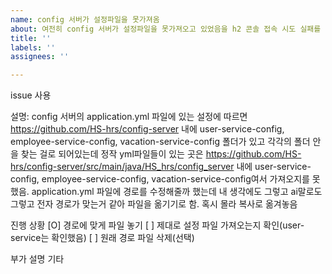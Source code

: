 ```yaml
---
name: config 서버가 설정파일을 못가져옴
about: 여전히 config 서버가 설정파일을 못가져오고 있었음을 h2 콘솔 접속 시도 실패를 해결하다 알게됨
title: ''
labels: ''
assignees: ''

---
```


issue 사용

설명: config 서버의 application.yml 파일에 있는 설정에 따르면
https://github.com/HS-hrs/config-server 내에 user-service-config, employee-service-config, vacation-service-config 폴더가 있고 각각의 폴더 안을 찾는 걸로 되어있는데 정작 yml파일들이 있는 곳은 
https://github.com/HS-hrs/config-server/src/main/java/HS_hrs/config_server 내에 user-service-config, employee-service-config, vacation-service-config여서 가져오지를 못했음.
application.yml 파일에 경로를 수정해줄까 했는데 내 생각에도 그렇고 ai말로도 그렇고 전자 경로가 맞는거 같아 파일을 옮기기로 함.
혹시 몰라 복사로 옮겨놓음

진행 상황
[O] 경로에 맞게 파일 놓기
[ ] 제대로 설정 파일 가져오는지 확인(user-service는 확인했음)
[ ] 원래 경로 파일 삭제(선택)

부가 설명
기타
